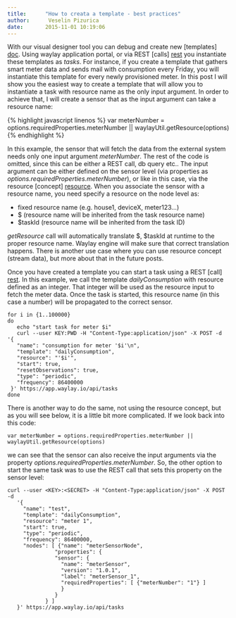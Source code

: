```yaml
---
title:      "How to creata a template - best practices"
author:      Veselin Pizurica
date:       2015-11-01 10:19:06
---
```


With our visual designer tool you can debug and create new [templates] [doc]. Using waylay application portal, or via REST [calls] [rest] you instantiate these templates as _tasks_. For instance, if you create a template that gathers smart meter data and sends mail with consumption every Friday, you will instantiate this template for every newly provisioned meter. In this post I will show you the easiest way to create a template that will allow you to instantiate a task with resource name as the only input argument. In order to achieve that, I will create a sensor that as the input argument can take a resource name:

{% highlight javascript linenos %}
var meterNumber = options.requiredProperties.meterNumber || waylayUtil.getResource(options)
{% endhighlight %}

In this example, the sensor that will fetch the data from the external system needs only one input argument _meterNumber_. The rest of the code is omitted, since this can be either a REST call, db query etc..  The input argument can be either defined on the sensor level (via properties as _options.requiredProperties.meterNumber_), or like in this case, via the resource [concept] [resource]. When you associate the sensor with a resource name, you need specify a resource on the node level as: 

* fixed resource name (e.g. house1, deviceX, meter123...)
* $ (resource name will be inherited from the task resource name)
* $taskId (resource name will be inherited from the task ID)

_getResource_ call will automatically translate $, $taskId at runtime to the proper resource name. Waylay engine will make sure that correct translation happens. There is another use case where you can use resource concept (stream data), but more about that in the future posts.

Once you have created a template you can start a task using a REST [call] [rest]. In this example, we call the template _dailyConsumption_ with resource defined as an integer. That integer will be used as the resource input to fetch the meter data. Once the task is started, this resource name (in this case a number) will be propagated to the correct sensor. 

```
for i in {1..100000}
do
   echo "start task for meter $i"
   curl --user KEY:PWD -H "Content-Type:application/json" -X POST -d '{
   "name": "consumption for meter '$i'\n",
   "template": "dailyConsumption",
   "resource": "'$i'",
   "start": true,
   "resetObservations": true,
   "type": "periodic",
   "frequency": 86400000
 }' https://app.waylay.io/api/tasks
done
```

There is another way to do the same, not using the resource concept, but as you will see below, it is a little bit more complicated. If we look back into this code:
```
var meterNumber = options.requiredProperties.meterNumber || waylayUtil.getResource(options)
```

we can see that the sensor can also receive the input arguments via the property _options.requiredProperties.meterNumber_. So, the other option to start the same task was to use the REST call that sets this property on the sensor level:
```
curl --user <KEY>:<SECRET> -H "Content-Type:application/json" -X POST -d 
   '{
     "name": "test", 
     "template": "dailyConsumption", 
     "resource": "meter 1", 
     "start": true, 
     "type": "periodic", 
     "frequency": 86400000, 
     "nodes": [ {"name": "meterSensorNode", 
               "properties": {
               "sensor": {
                 "name": "meterSensor", 
                 "version": "1.0.1", 
                 "label": "meterSensor_1", 
                 "requiredProperties": [ {"meterNumber": "1"} ] 
                 } 
               } 
            } ] 
   }' https://app.waylay.io/api/tasks
```
[doc]: /usage/tasks-and-templates/ 
[rest]:  /api/rest 
[resource]: /api/sensors-and-actuators/#retrieve-resource-name 

